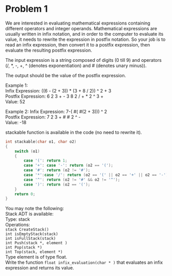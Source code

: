 # Problem 1

We are interested in evaluating mathematical expressions containing different operators and integer operands. Mathematical expressions are usually written in infix notation, and in order to the computer to evaluate its value, it needs to rewrite the expression in postfix notation. So your job is to read an infix expression, then convert it to a postfix expression, then evaluate the resulting postfix expression. 

The input expression is a string composed of digits (0 till 9) and operators (/, *, -, +, ^ (denotes exponentiation) and # (denotes unary minus)).

The output should be the value of the postfix expression.

Example 1:  
Infix Expression: ((6 - (2 + 3)) * (3 + 8 / 2)) ^ 2 + 3  
Postfix Expression: 6 2 3 + - 3 8 2 / + * 2 ^ 3 +  
Value: 52  

Example 2:
Infix Expression: 7-( #( #(2 + 3))) ^ 2  
Postfix Expression: 7 2 3 + # # 2 ^ -  
Value: -18  

stackable function is available in the code (no need to rewrite it).
```C
int stackable(char o1, char o2)
{
    switch (o1)
    {
        case '(': return 1;
        case '+': case '-': return (o2 == '(');
        case '#': return (o2 != '#');
        case '*':case '/': return (o2 == '(' || o2 == '+' || o2 == '-');
        case '^': return (o2 != '#' && o2 != '^');
        case ')': return (o2 == '(');
    }
    return 0;
}
```
You may note the following:  
Stack ADT is available:  
Type: stack   
Operations:   
`stack CreateStack()`  
`int isEmptyStack(stack)`  
`int isFullStack(stack)`  
`int Push(stack *, element )`  
`int Pop(stack *)`  
`int Top(stack, element *)`  
Type element is of type float.  
Write the function `float infix_evaluation(char * )` that evaluates an infix expression and returns its value.